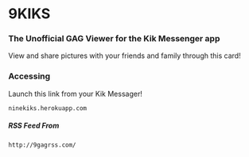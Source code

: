 9KIKS
=====
### The Unofficial GAG Viewer for the Kik Messenger app

View and share pictures with your friends and family through this card!

### Accessing

Launch this link from your Kik Messager!
```
ninekiks.herokuapp.com
```
    


##### RSS Feed From
```
http://9gagrss.com/
```
